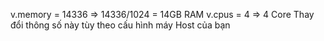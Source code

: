 v.memory = 14336 => 14336/1024 = 14GB RAM
v.cpus = 4 => 4 Core
Thay đổi thông số này tùy theo cấu hình máy Host của bạn
